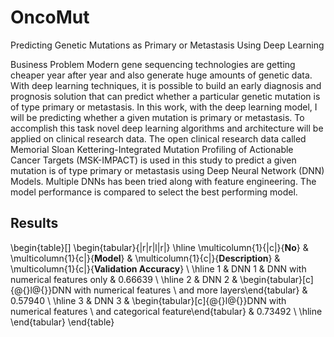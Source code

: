 # OncoMut
Predicting Genetic Mutations as Primary or Metastasis Using Deep Learning

Business Problem
Modern gene sequencing technologies are getting cheaper year after year and also generate huge amounts of genetic data. With deep learning techniques, it is possible to build an early diagnosis and prognosis solution that can predict whether a particular genetic mutation is of type primary or metastasis. In this work, with the deep learning model, I will be predicting whether a given mutation is primary or metastasis. To accomplish this task novel deep learning algorithms and architecture will be applied on clinical research data. The open clinical research data called Memorial Sloan Kettering-Integrated Mutation Profiling of Actionable Cancer Targets (MSK-IMPACT) is used in this study to predict a given mutation is of type primary or metastasis using Deep Neural Network (DNN) Models. Multiple DNNs has been tried along with feature engineering. The model performance is compared to select the best performing model.

## Results

\begin{table}[]
\begin{tabular}{|r|r|l|r|}
\hline
\multicolumn{1}{|c|}{**No**} & \multicolumn{1}{c|}{**Model**} & \multicolumn{1}{c|}{**Description**}                                                           & \multicolumn{1}{c|}{**Validation Accuracy**} \\ \hline
1                            & DNN 1                          & DNN with numerical features only                                                               & 0.66639                                      \\ \hline
2                            & DNN 2                          & \begin{tabular}[c]{@{}l@{}}DNN with numerical features \\ and more layers\end{tabular}         & 0.57940                                      \\ \hline
3                            & DNN 3                          & \begin{tabular}[c]{@{}l@{}}DNN with numerical features \\ and categorical feature\end{tabular} & 0.73492                                      \\ \hline
\end{tabular}
\end{table}
